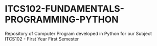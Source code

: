 # ITCS102-FUNDAMENTALS-PROGRAMMING-PYTHON
Repository of Computer Program developed in Python for our Subject ITCS102 - First Year First Semester 
